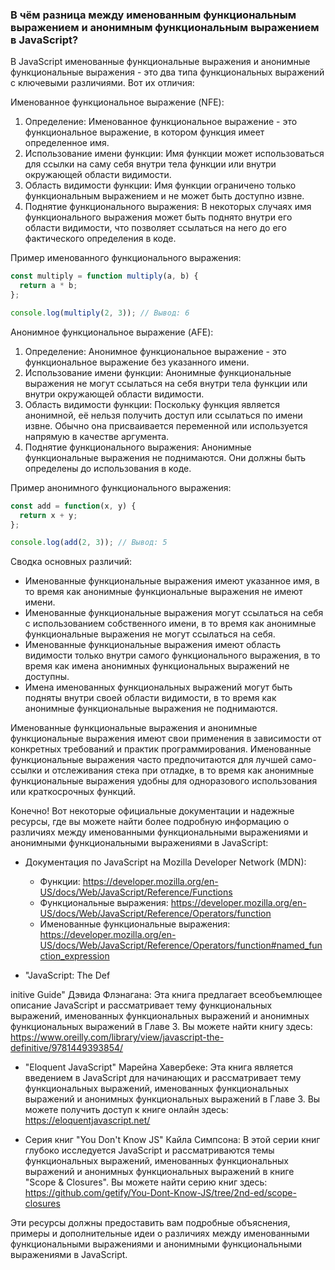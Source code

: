 ### В чём разница между именованным функциональным выражением и анонимным функциональным выражением в JavaScript?

В JavaScript именованные функциональные выражения и анонимные функциональные выражения - это два типа функциональных выражений с ключевыми различиями. Вот их отличия:

Именованное функциональное выражение (NFE):
1. Определение: Именованное функциональное выражение - это функциональное выражение, в котором функция имеет определенное имя.
2. Использование имени функции: Имя функции может использоваться для ссылки на саму себя внутри тела функции или внутри окружающей области видимости.
3. Область видимости функции: Имя функции ограничено только функциональным выражением и не может быть доступно извне.
4. Поднятие функционального выражения: В некоторых случаях имя функционального выражения может быть поднято внутри его области видимости, что позволяет ссылаться на него до его фактического определения в коде.

Пример именованного функционального выражения:
```javascript
const multiply = function multiply(a, b) {
  return a * b;
};

console.log(multiply(2, 3)); // Вывод: 6
```

Анонимное функциональное выражение (AFE):
1. Определение: Анонимное функциональное выражение - это функциональное выражение без указанного имени.
2. Использование имени функции: Анонимные функциональные выражения не могут ссылаться на себя внутри тела функции или внутри окружающей области видимости.
3. Область видимости функции: Поскольку функция является анонимной, её нельзя получить доступ или ссылаться по имени извне. Обычно она присваивается переменной или используется напрямую в качестве аргумента.
4. Поднятие функционального выражения: Анонимные функциональные выражения не поднимаются. Они должны быть определены до использования в коде.

Пример анонимного функционального выражения:
```javascript
const add = function(x, y) {
  return x + y;
};

console.log(add(2, 3)); // Вывод: 5
```

Сводка основных различий:
- Именованные функциональные выражения имеют указанное имя, в то время как анонимные функциональные выражения не имеют имени.
- Именованные функциональные выражения могут ссылаться на себя с использованием собственного имени, в то время как анонимные функциональные выражения не могут ссылаться на себя.
- Именованные функциональные выражения имеют область видимости только внутри самого функционального выражения, в то время как имена анонимных функциональных выражений не доступны.
- Имена именованных функциональных выражений могут быть подняты внутри своей области видимости, в то время как анонимные функциональные выражения не поднимаются.

Именованные функциональные выражения и анонимные функциональные выражения имеют свои применения в зависимости от конкретных требований и практик программирования. Именованные функциональные выражения часто предпочитаются для лучшей само-ссылки и отслеживания стека при отладке, в то время как анонимные функциональные выражения удобны для одноразового использования или краткосрочных функций.

Конечно! Вот некоторые официальные документации и надежные ресурсы, где вы можете найти более подробную информацию о различиях между именованными функциональными выражениями и анонимными функциональными выражениями в JavaScript:

- Документация по JavaScript на Mozilla Developer Network (MDN):
  - Функции: https://developer.mozilla.org/en-US/docs/Web/JavaScript/Reference/Functions
  - Функциональные выражения: https://developer.mozilla.org/en-US/docs/Web/JavaScript/Reference/Operators/function
  - Именованные функциональные выражения: https://developer.mozilla.org/en-US/docs/Web/JavaScript/Reference/Operators/function#named_function_expression

- "JavaScript: The Def

initive Guide" Дэвида Флэнагана: Эта книга предлагает всеобъемлющее описание JavaScript и рассматривает тему функциональных выражений, именованных функциональных выражений и анонимных функциональных выражений в Главе 3. Вы можете найти книгу здесь: https://www.oreilly.com/library/view/javascript-the-definitive/9781449393854/

- "Eloquent JavaScript" Марейна Хавербеке: Эта книга является введением в JavaScript для начинающих и рассматривает тему функциональных выражений, именованных функциональных выражений и анонимных функциональных выражений в Главе 3. Вы можете получить доступ к книге онлайн здесь: https://eloquentjavascript.net/

- Серия книг "You Don't Know JS" Кайла Симпсона: В этой серии книг глубоко исследуется JavaScript и рассматриваются темы функциональных выражений, именованных функциональных выражений и анонимных функциональных выражений в книге "Scope & Closures". Вы можете найти серию книг здесь: https://github.com/getify/You-Dont-Know-JS/tree/2nd-ed/scope-closures

Эти ресурсы должны предоставить вам подробные объяснения, примеры и дополнительные идеи о различиях между именованными функциональными выражениями и анонимными функциональными выражениями в JavaScript.
